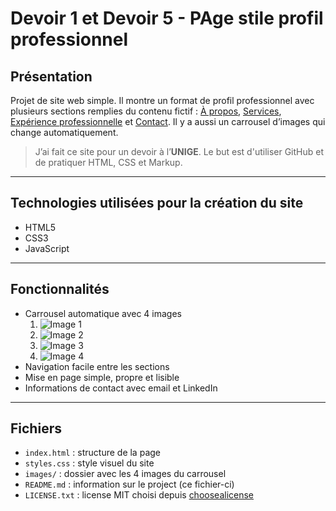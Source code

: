 # Devoir 1 et Devoir 5 - PAge stile profil professionnel

## Présentation

Projet de site web simple. Il montre un format de profil professionnel avec plusieurs sections remplies du contenu fictif : [À propos](about), [Services](services), [Expérience professionnelle](experience) et [Contact](contact). Il y a aussi un carrousel d’images qui change automatiquement.

> J’ai fait ce site pour un devoir à l’**UNIGE**. Le but est d'utiliser GitHub et de pratiquer HTML, CSS et Markup.
---
## Technologies utilisées pour la création du site

- HTML5
- CSS3
- JavaScript
---
## Fonctionnalités

- Carrousel automatique avec 4 images
    1. ![Image 1](img1.jpg)
    2. ![Image 2](img2.jpg)
    3. ![Image 3](img3.jpg)
    4. ![Image 4](img4.jpg)
- Navigation facile entre les sections
- Mise en page simple, propre et lisible
- Informations de contact avec email et LinkedIn
---
## Fichiers

- `index.html` : structure de la page
- `styles.css` : style visuel du site
- `images/` : dossier avec les 4 images du carrousel
- `README.md` : information sur le project (ce fichier-ci)
- `LICENSE.txt` : license MIT choisi depuis [choosealicense](https://choosealicense.com/)
